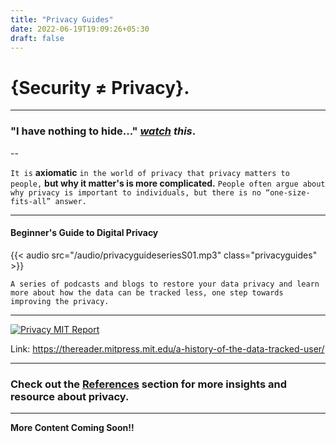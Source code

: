 ```yaml
---
title: "Privacy Guides"
date: 2022-06-19T19:09:26+05:30
draft: false
---
```


# {Security ≠ Privacy}.

---

### "I have nothing to hide..." *[watch](https://www.ted.com/talks/glenn_greenwald_why_privacy_matters) this*.

--

`It is` **axiomatic** `in the world of privacy that privacy matters to people,` **but why it matter's is more complicated.** `People often argue about why privacy is important to individuals, but there is no “one-size-fits-all” answer.`


---

#### Beginner's Guide to Digital Privacy

{{< audio src="/audio/privacyguideseriesS01.mp3" class="privacyguides" >}}



`A series of podcasts and blogs to restore your data privacy and learn more about how the data can be tracked less, one step towards improving the privacy.`

---


[![Privacy MIT Report](/images/privacyguides/startingsession01/mitreport.png)](https://thereader.mitpress.mit.edu/a-history-of-the-data-tracked-user/ "MIT REPORT")



Link: https://thereader.mitpress.mit.edu/a-history-of-the-data-tracked-user/



---

### Check out the [References](https://sidmulajkar.com/references) section for more insights and resource about privacy.

---


**More Content Coming Soon!!**